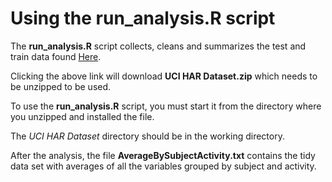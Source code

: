 # Using the **run_analysis.R** script
The **run_analysis.R** script collects, cleans and summarizes the test and train data found [Here](https://d396qusza40orc.cloudfront.net/getdata%2Fprojectfiles%2FUCI%20HAR%20Dataset.zip).

Clicking the above link will download **UCI HAR Dataset.zip** which needs to be unzipped to be used.

To use the **run_analysis.R** script, you must start it from the directory where you unzipped and installed the file.

The *UCI HAR Dataset* directory should be in the working directory.

After the analysis, the file **AverageBySubjectActivity.txt** contains the tidy data set with averages of all the variables grouped by subject and activity.
